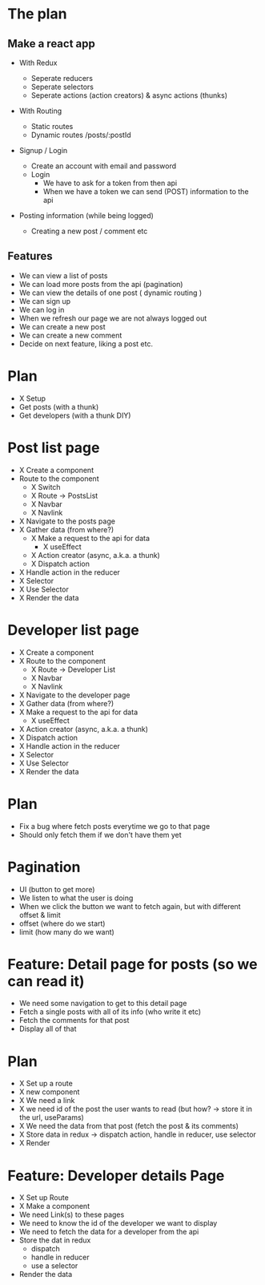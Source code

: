 # The plan

## Make a react app

- With Redux

  - Seperate reducers
  - Seperate selectors
  - Seperate actions (action creators) & async actions (thunks)

- With Routing

  - Static routes
  - Dynamic routes /posts/:postId

- Signup / Login

  - Create an account with email and password
  - Login
    - We have to ask for a token from then api
    - When we have a token we can send (POST) information to the api

- Posting information (while being logged)

  - Creating a new post / comment etc

## Features

- We can view a list of posts
- We can load more posts from the api (pagination)
- We can view the details of one post ( dynamic routing )
- We can sign up
- We can log in
- When we refresh our page we are not always logged out
- We can create a new post
- We can create a new comment
- Decide on next feature, liking a post etc.

# Plan

- X Setup
- Get posts (with a thunk)
- Get developers (with a thunk DIY)

# Post list page

- X Create a component
- Route to the component
  - X Switch
  - X Route -> PostsList
  - X Navbar
  - X Navlink
- X Navigate to the posts page
- X Gather data (from where?)
  - X Make a request to the api for data
    - X useEffect
  - X Action creator (async, a.k.a. a thunk)
  - X Dispatch action
- X Handle action in the reducer
- X Selector
- X Use Selector
- X Render the data

# Developer list page

- X Create a component
- X Route to the component
  - X Route -> Developer List
  - X Navbar
  - X Navlink
- X Navigate to the developer page
- X Gather data (from where?)
- X Make a request to the api for data
  - X useEffect
- X Action creator (async, a.k.a. a thunk)
- X Dispatch action
- X Handle action in the reducer
- X Selector
- X Use Selector
- X Render the data

# Plan

- Fix a bug where fetch posts everytime we go to that page
- Should only fetch them if we don't have them yet

# Pagination

- UI (button to get more)
- We listen to what the user is doing
- When we click the button we want to fetch again, but with different offset & limit
- offset (where do we start)
- limit (how many do we want)

# Feature: Detail page for posts (so we can read it)

- We need some navigation to get to this detail page
- Fetch a single posts with all of its info (who write it etc)
- Fetch the comments for that post
- Display all of that

# Plan

- X Set up a route
- X new component
- X We need a link
- X we need id of the post the user wants to read (but how? -> store it in the url, useParams)
- X We need the data from that post (fetch the post & its comments)
- X Store data in redux -> dispatch action, handle in reducer, use selector
- X Render

# Feature: Developer details Page

- X Set up Route
- X Make a component
- We need Link(s) to these pages
- We need to know the id of the developer we want to display
- We need to fetch the data for a developer from the api
- Store the dat in redux
  - dispatch
  - handle in reducer
  - use a selector
- Render the data
